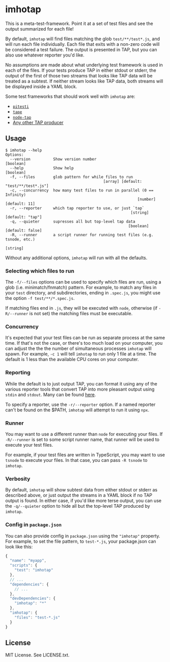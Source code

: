 # imhotap

This is a meta-test-framework. Point it at a set of test files and see the
output summarized for each file!

By default, `imhotap` will find files matching the glob `test/**/test*.js`, and
will run each file individually. Each file that exits with a non-zero code will
be considered a test failure. The output is presented in TAP, but you can also
use whatever reporter you'd like.

No assumptions are made about what underlying test framework is used in each of
the files. If your tests produce TAP in either stdout or stderr, the output of
the first of those two streams that looks like TAP data will be treated as a
subtest. If neither stream looks like TAP data, both streams will be displayed
inside a YAML block.

Some test frameworks that should work well with `imhotap` are:

* [`pitesti`](https://npm.im/pitesti)
* [`tape`](https://npm.im/tape)
* [`node-tap`](https://npm.im/tap)
* [Any other TAP producer](https://testanything.org/producers.html)

## Usage

```
$ imhotap --help
Options:
  --version          Show version number                               [boolean]
  --help             Show help                                         [boolean]
  -f, --files        glob pattern for while files to run
                                           [array] [default: "test/**/test*.js"]
  -c, --concurrency  how many test files to run in parallel (0 == Infinity)
                                                          [number] [default: 11]
  -r, --reporter     which tap reporter to use, or just `tap`
                                                       [string] [default: "tap"]
  -q, --quieter      supresses all but top-level tap data
                                                      [boolean] [default: false]
  -R, --runner       a script runner for running test files (e.g. tsnode, etc.)
                                                                        [string]
```

Without any additional options, `imhotap` will run with all the defaults.

### Selecting which files to run

The `-f/--files` options can be used to specify which files are run, using a
glob (i.e. minimatch/fnmatch) pattern. For example, to match any files in your
`test` directory, and subdirectories, ending in `.spec.js`, you might use the
option `-f test/**/*.spec.js`.

If matching files end in `.js`, they will be executed with `node`, otherwise (if
`-R/--runner` is not set) the matching files must be executable.

### Concurrency

It's expected that your test files can be run as separate process at the same
time. If that's not the case, or there's too much load on your computer, you can
adjust the the the number of simultaneous processes `imhotap` will spawn. For
example, `-c 1` will tell `imhotap` to run only 1 file at a time. The default
is 1 less than the available CPU cores on your computer.

### Reporting

While the default is to just output TAP, you can format it using any of the
various reporter tools that convert TAP into more pleasant output using `stdin`
and `stdout`. Many can be found
[here](https://github.com/sindresorhus/awesome-tap#reporters).

To specify a reporter, use the `-r/--reporter` option. If a named reporter can't
be found on the $PATH, `imhotap` will attempt to run it using `npx`.

### Runner

You may want to use a different runner than `node` for executing your files. If
`-R/--runner` is set to some script runner name, that runner will be used to
execute your test files.

For example, if your test files are written in TypeScript, you may want to use
`tsnode` to execute your files. In that case, you can pass `-R tsnode` to
`imhotap`.

### Verbosity

By default, `imhotap` will show subtest data from either stdout or stderr as
described above, or just output the streams in a YAML block if no TAP output is
found. In either case, if you'd like more terse output, you can use the
`-q/--quieter` option to hide all but the top-level TAP produced by `imhotap`.

### Config in `package.json`

You can also provide config in `package.json` using the `"imhotap"` property.
For example, to set the file pattern, to `test-*.js`, your package.json can look
like this:

```js
{
  "name": "myapp",
  "scripts": {
    "test": "imhotap"
  },
  // ...
  "dependencies": {
    // ...
  },
  "devDependencies": {
    "imhotap": "*"
  },
  "imhotap": {
    "files": "test-*.js"
  }
}
```

## License

MIT License. See LICENSE.txt.
